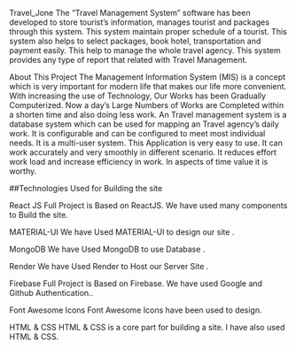 Travel_Jone
The “Travel Management System” software has been developed to store tourist’s information, manages tourist and packages through this system. This system maintain proper schedule of a tourist. This system also helps to select packages, book hotel, transportation and payment easily. This help to manage the whole travel agency. This system provides any type of report that related with Travel Management.

About This Project
The Management Information System (MIS) is a concept which is very important for modern life that makes our life more convenient. With increasing the use of Technology, Our Works has been Gradually Computerized. Now a day’s Large Numbers of Works are Completed within a shorten time and also doing less work. An Travel management system is a database system which can be used for mapping an Travel agency’s daily work. It is configurable and can be configured to meet most individual needs. It is a multi-user system. This Application is very easy to use. It can work accurately and very smoothly in different scenario. It reduces effort work load and increase efficiency in work. In aspects of time value it is worthy.

##Technologies Used for Building the site

React JS
Full Project is Based on ReactJS. We have used many components to Build the site.

MATERIAL-UI
We have Used MATERIAL-UI to design our site .

MongoDB
We have Used MongoDB to use Database .

Render
We have Used Render to Host our Server Site .

Firebase
Full Project is Based on Firebase. We have used Google and Github Authentication..

Font Awesome Icons
Font Awesome Icons have been used to design.

HTML & CSS
HTML & CSS is a core part for building a site. I have also used HTML & CSS.


